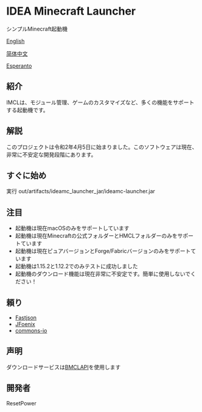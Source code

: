 # IDEA Minecraft Launcher
シンプルMinecraft起動機

[English](README.md)

[简体中文](README_zh.md)

[Esperanto](README_eo.md)
## 紹介
IMCLは、モジュール管理、ゲームのカスタマイズなど、多くの機能をサポートする起動機です。
## 解説
このプロジェクトは令和2年4月5日に始まりました。このソフトウェアは現在、非常に不安定な開発段階にあります。
## すぐに始め
実行 out/artifacts/ideamc_launcher_jar/ideamc-launcher.jar
## 注目
- 起動機は現在macOSのみをサポートしています
- 起動機は現在Minecraftの公式フォルダーとHMCLフォルダーのみをサポートています
- 起動機は現在ピュアバージョンとForge/Fabricバージョンのみをサポートています
- 起動機は1.15.2と1.12.2でのみテストに成功しました
- 起動機のダウンロード機能は現在非常に不安定です。簡単に使用しないでください！
## 頼り
- [Fastjson](https://github.com/alibaba/fastjson)
- [JFoenix](https://github.com/jfoenixadmin/JFoenix)
- [commons-io](https://github.com/apache/commons-io)
## 声明
ダウンロードサービスは[BMCLAPI](https://bmclapidoc.bangbang93.com/)を使用します
## 開発者
ResetPower